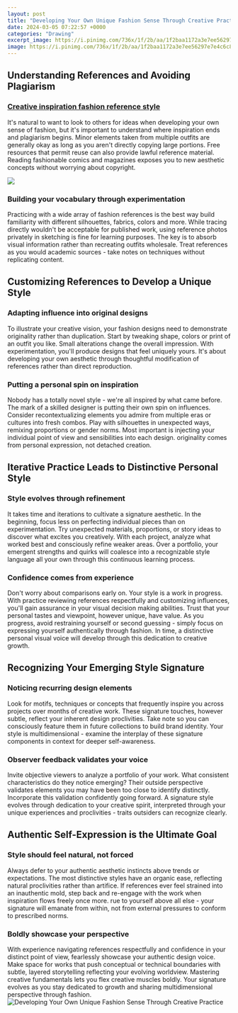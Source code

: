 ```yaml
---
layout: post
title: "Developing Your Own Unique Fashion Sense Through Creative Practice"
date: 2024-03-05 07:22:57 +0000
categories: "Drawing"
excerpt_image: https://i.pinimg.com/736x/1f/2b/aa/1f2baa1172a3e7ee56297e7e4c6c8603.jpg
image: https://i.pinimg.com/736x/1f/2b/aa/1f2baa1172a3e7ee56297e7e4c6c8603.jpg
---
```


## Understanding References and Avoiding Plagiarism
### [Creative inspiration fashion reference style](https://store.fi.io.vn/th-of-july-cute-american-flag-funny-poodle-dog-fireworks)
It's natural to want to look to others for ideas when developing your own sense of fashion, but it's important to understand where inspiration ends and plagiarism begins. Minor elements taken from multiple outfits are generally okay as long as you aren't directly copying large portions. Free resources that permit reuse can also provide lawful reference material. Reading fashionable comics and magazines exposes you to new aesthetic concepts without worrying about copyright. 

![](https://www.myfashionlife.com/wp-content/uploads/2021/02/uniquefashion2.jpg)
### **Building your vocabulary through experimentation** 
Practicing with a wide array of fashion references is the best way build familiarity with different silhouettes, fabrics, colors and more. While tracing directly wouldn't be acceptable for published work, using reference photos privately in sketching is fine for learning purposes. The key is to absorb visual information rather than recreating outfits wholesale. Treat references as you would academic sources - take notes on techniques without replicating content.
## Customizing References to Develop a Unique Style
### **Adapting influence into original designs**
To illustrate your creative vision, your fashion designs need to demonstrate originality rather than duplication. Start by tweaking shape, colors or print of an outfit you like. Small alterations change the overall impression. With experimentation, you'll produce designs that feel uniquely yours. It's about developing your own aesthetic through thoughtful modification of references rather than direct reproduction. 
### **Putting a personal spin on inspiration**
Nobody has a totally novel style - we're all inspired by what came before. The mark of a skilled designer is putting their own spin on influences. Consider recontextualizing elements you admire from multiple eras or cultures into fresh combos. Play with silhouettes in unexpected ways, remixing proportions or gender norms. Most important is injecting your individual point of view and sensibilities into each design. originality comes from personal expression, not detached creation.
## Iterative Practice Leads to Distinctive Personal Style
### **Style evolves through refinement**
It takes time and iterations to cultivate a signature aesthetic. In the beginning, focus less on perfecting individual pieces than on experimentation. Try unexpected materials, proportions, or story ideas to discover what excites you creatively. With each project, analyze what worked best and consciously refine weaker areas. Over a portfolio, your emergent strengths and quirks will coalesce into a recognizable style language all your own through this continuous learning process. 
### **Confidence comes from experience** 
Don't worry about comparisons early on. Your style is a work in progress. With practice reviewing references respectfully and customizing influences, you'll gain assurance in your visual decision making abilities. Trust that your personal tastes and viewpoint, however unique, have value. As you progress, avoid restraining yourself or second guessing - simply focus on expressing yourself authentically through fashion. In time, a distinctive personal visual voice will develop through this dedication to creative growth.
## Recognizing Your Emerging Style Signature
### **Noticing recurring design elements**
Look for motifs, techniques or concepts that frequently inspire you across projects over months of creative work. These signature touches, however subtle, reflect your inherent design proclivities. Take note so you can consciously feature them in future collections to build brand identity. Your style is multidimensional - examine the interplay of these signature components in context for deeper self-awareness.
### **Observer feedback validates your voice**  
Invite objective viewers to analyze a portfolio of your work. What consistent characteristics do they notice emerging? Their outside perspective validates elements you may have been too close to identify distinctly. Incorporate this validation confidently going forward. A signature style evolves through dedication to your creative spirit, interpreted through your unique experiences and proclivities - traits outsiders can recognize clearly.
## Authentic Self-Expression is the Ultimate Goal
### **Style should feel natural, not forced**
Always defer to your authentic aesthetic instincts above trends or expectations. The most distinctive styles have an organic ease, reflecting natural proclivities rather than artifice. If references ever feel strained into an inauthentic mold, step back and re-engage with the work when inspiration flows freely once more. rue to yourself above all else - your signature will emanate from within, not from external pressures to conform to prescribed norms. 
### **Boldly showcase your perspective**
With experience navigating references respectfully and confidence in your distinct point of view, fearlessly showcase your authentic design voice. Make space for works that push conceptual or technical boundaries with subtle, layered storytelling reflecting your evolving worldview. Mastering creative fundamentals lets you flex creative muscles boldly. Your signature evolves as you stay dedicated to growth and sharing multidimensional perspective through fashion.
![Developing Your Own Unique Fashion Sense Through Creative Practice](https://i.pinimg.com/736x/1f/2b/aa/1f2baa1172a3e7ee56297e7e4c6c8603.jpg)